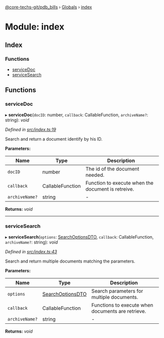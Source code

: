 [@core-techs-git/pdb_bills](../README.md) › [Globals](../globals.md) › [index](index.md)

# Module: index

## Index

### Functions

* [serviceDoc](index.md#servicedoc)
* [serviceSearch](index.md#servicesearch)

## Functions

###  serviceDoc

▸ **serviceDoc**(`docID`: number, `callback`: CallableFunction, `archiveName?`: string): *void*

*Defined in [src/index.ts:19](https://github.com/Core-Techs-Git/pdb_bills/blob/129d5d6/src/index.ts#L19)*

Search and return a document identify by his ID.

**Parameters:**

Name | Type | Description |
------ | ------ | ------ |
`docID` | number | The id of the document needed. |
`callback` | CallableFunction | Function to execute when the document is retreive.  |
`archiveName?` | string | - |

**Returns:** *void*

___

###  serviceSearch

▸ **serviceSearch**(`options`: [SearchOptionsDTO](model.md#searchoptionsdto), `callback`: CallableFunction, `archiveName?`: string): *void*

*Defined in [src/index.ts:43](https://github.com/Core-Techs-Git/pdb_bills/blob/129d5d6/src/index.ts#L43)*

Search and return multiple documents matching the parameters.

**Parameters:**

Name | Type | Description |
------ | ------ | ------ |
`options` | [SearchOptionsDTO](model.md#searchoptionsdto) | Search parameters for multiple documents. |
`callback` | CallableFunction | Functions to execute when documents are retrieve.  |
`archiveName?` | string | - |

**Returns:** *void*
